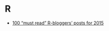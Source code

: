# R

* [100 “must read” R-bloggers’ posts for 2015](http://www.r-bloggers.com/100-must-read-r-bloggers-posts-for-2015/)
